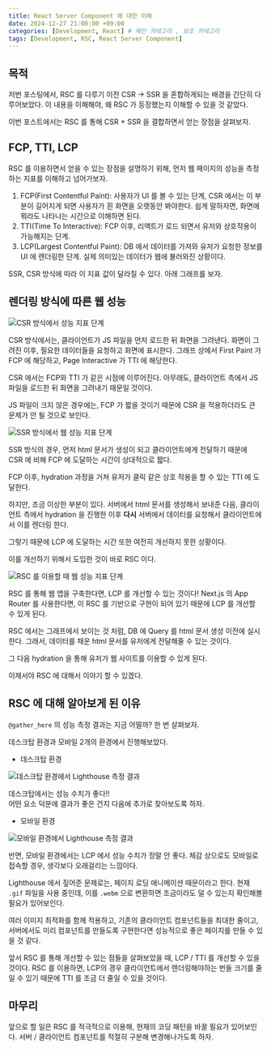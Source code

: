 ```yaml
---
title: React Server Component 에 대한 이해 
date: 2024-12-27 21:00:00 +09:00
categories: [Development, React] # 메인 카테고리 , 보조 카테고리
tags: [Development, RSC, React Server Component]
---
```


## 목적

저번 포스팅에서, RSC 를 다루기 이전 CSR -> SSR 을 혼합하게되는 배경을 간단히 다루어보았다.
이 내용을 이해해야, 왜 RSC 가 등장했는지 이해할 수 있을 것 같았다.

이번 포스트에서는 RSC 를 통해 CSR + SSR 을 결합하면서 얻는 장점을 살펴보자.

## FCP, TTI, LCP

RSC 를 이용하면서 얻을 수 있는 장점을 설명하기 위해, 먼저 웹 페이지의 성능을 측정하는 지표를 이해하고 넘어가보자.

1. FCP(First Contentful Paint): 사용자가 UI 를 볼 수 있는 단계, CSR 에서는 이 부분이 길어지게 되면 사용자가 흰 화면을 오랫동안 봐야한다. 쉽게 말하자면, 화면에 뭐라도 나타나는 시간으로 이해하면 된다.
2. TTI(Time To Interactive): FCP 이후, 리액트가 로드 되면서 유저와 상호작용이 가능해지는 단계.
3. LCP(Largest Contentful Paint): DB 에서 데이터를 가져와 유저가 요청한 정보를 UI 에 렌더링한 단계. 실제 의미있는 데이터가 웹에 불러와진 상황이다.

SSR, CSR 방식에 따라 이 지표 값이 달라질 수 있다. 아래 그래프를 보자.

## 렌더링 방식에 따른 웹 성능

![CSR 방식에서 성능 지표 단계](../assets/img/posts/2024-12-27-About-RSC-2-2.png)

CSR 방식에서는, 클라이언트가 JS 파일을 먼저 로드한 뒤 화면을 그려낸다. 화면이 그려진 이후, 필요한 데이터들을 요청하고 화면에 표시한다.
그래프 상에서 First Paint 가 FCP 에 해당하고, Page Interactive 가 TTI 에 해당한다.

CSR 에서는 FCP와 TTI 가 같은 시점에 이루어진다.
아무래도, 클라이언트 측에서 JS 파일을 로드한 뒤 화면을 그려내기 때문일 것이다.

JS 파일이 크지 않은 경우에는, FCP 가 짧을 것이기 때문에 CSR 을 적용하더라도 큰 문제가 안 될 것으로 보인다.

![SSR 방식에서 웹 성능 지표 단계](../assets/img/posts/2024-12-27-About-RSC-2-3.png)

SSR 방식의 경우, 먼저 html 문서가 생성이 되고 클라이언트에게 전달하기 때문에 CSR 에 비해 FCP 에 도달하는 시간이 상대적으로 짧다.

FCP 이후, hydration 과정을 거쳐 유저가 클릭 같은 상호 작용을 할 수 있는 TTI 에 도달한다.

하지만, 조금 이상한 부분이 있다.
서버에서 html 문서를 생성해서 보내준 다음, 클라이언트 측에서 hydration 을 진행한 이후 **다시** 서버에서 데이터를 요청해서 클라이언트에서 이를 렌더링 한다.

그렇기 때문에 LCP 에 도달하는 시간 또한 여전히 개선하지 못한 상황이다.

이를 개선하기 위해서 도입한 것이 바로 RSC 이다.

![RSC 를 이용할 때 웹 성능 지표 단계](../assets/img/posts/2024-12-27-About-RSC-2-4.png)

RSC 를 통해 웹 앱을 구축한다면, LCP 를 개선할 수 있는 것이다!
Next.js 의 App Router 를 사용한다면, 이 RSC 를 기반으로 구현이 되어 있기 때문에 LCP 를 개선할 수 있게 된다.

RSC 에서는 그래프에서 보이는 것 처럼, DB 에 Query 를 html 문서 생성 이전에 실시한다.
그래서, 데이터를 채운 html 문서를 유저에게 전달해줄 수 있는 것이다.

그 다음 hydration 을 통해 유저가 웹 사이트를 이용할 수 있게 된다.

이제서야 RSC 에 대해서 이야기 할 수 있겠다.

## RSC 에 대해 알아보게 된 이유

`@gather_here` 의 성능 측정 결과는 지금 어떨까? 한 번 살펴보자.

데스크탑 환경과 모바일 2개의 환경에서 진행해보았다.

- 데스크탑 환경

![데스크탑 환경에서 Lighthouse 측정 결과](../assets/img/posts/2024-12-27-About-RSC-2.png)

데스크탑에서는 성능 수치가 좋다!!  
어떤 요소 덕분에 결과가 좋은 건지 다음에 추가로 찾아보도록 하자.

- 모바일 환경

![모바일 환경에서 Lighthouse 측정 결과](../assets/img/posts/2024-12-27-About-RSC-2-1.png)

반면, 모바일 환경에서는 LCP 에서 성능 수치가 정말 안 좋다.
체감 상으로도 모바일로 접속할 경우, 생각보다 오래걸리는 느낌이다.

Lighthouse 에서 짚어준 문제로는, 페이지 로딩 애니메이션 때문이라고 한다.
현재 `.gif` 파일을 사용 중인데, 이를 `.webm` 으로 변환하면 조금이라도 덜 수 있는지 확인해볼 필요가 있어보인다.

여러 이미지 최적화를 함께 적용하고, 기존의 클라이언트 컴포넌트들을 최대한 줄이고, 서버에서도 미리 컴포넌트를 만들도록 구현한다면 성능적으로 좋은 페이지를 만들 수 있을 것 같다.

앞서 RSC 를 통해 개선할 수 있는 점들을 살펴보았을 때, LCP / TTI 를 개선할 수 있을 것이다.
RSC 를 이용하면, LCP의 경우 클라이언트에서 렌더링해야하는 번들 크기를 줄일 수 있기 때문에 TTI 를 조금 더 줄일 수 있을 것이다.

## 마무리

앞으로 할 일은 RSC 를 적극적으로 이용해, 현재의 코딩 패턴을 바꿀 필요가 있어보인다.
서버 / 클라이언트 컴포넌트를 적절히 구분해 변경해나가도록 하자.
